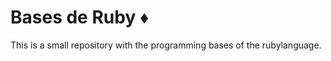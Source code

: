 # Bases de Ruby :diamonds:

This is a small repository with the programming bases of the ruby ​​language.
